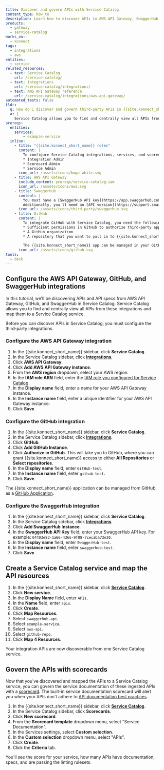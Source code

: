 ```yaml
---
title: Discover and govern APIs with Service Catalog
content_type: how_to
description: Learn how to discover APIs in AWS API Gateway, SwaggerHub, GitHub, and Gateway Manager with Service Catalog and govern them with scorecards.
products:
  - gateway
  - service-catalog
works_on:
  - konnect
tags:
  - integrations
  - aws
entities: 
  - service
related_resources:
  - text: Service Catalog
    url: /service-catalog/
  - text: Integrations
    url: /service-catalog/integrations/
  - text: AWS API Gateway reference
    url: /service-catalog/integrations/aws-api-gateway/
automated_tests: false
tldr:
  q: How do I discover and govern third-party APIs in {{site.konnect_short_name}}?
  a: |
    Service Catalog allows you to find and centrally view all APIs from these integrations and map them to a Service Catalog service. First, authorize the integrations in Service Catalog for AWS API Gateway, GitHub, and SwaggerHub. Then, create a Service Catalog service and map resources from the integrations to the service. Finally, add a service documentation scorecard to your service to govern API documentation standards.
prereqs:
  entities:
    services:
        - example-service
  inline:
    - title: "{{site.konnect_short_name}} roles"
      content: |
        To configure Service Catalog integrations, services, and scorecards, you need the following [roles in {{site.konnect_short_name}}](/konnect-platform/teams-and-roles/#service-catalog):
        * Integration Admin
        * Scorecard Admin
        * Service Admin
      icon_url: /assets/icons/kogo-white.svg
    - title: AWS API Gateway
      include_content: prereqs/service-catalog-iam
      icon_url: /assets/icons/aws.svg
    - title: SwaggerHub
      content: |
        You must have a [SwaggerHub API key](https://app.swaggerhub.com/settings/apiKey) to authenticate your SwaggerHub account with {{site.konnect_short_name}}. 
        Additionally, you'll need an [API version](https://support.smartbear.com/swaggerhub/docs/en/manage-apis/versioning.html?sbsearch=API%20Versions0) in SwaggerHub to pull into {{site.konnect_short_name}} as a resource.
      icon_url: /assets/icons/third-party/swaggerhub.svg
    - title: GitHub
      content: |
        To integrate GitHub with Service Catalog, you need the following:
        * Sufficient permissions in GitHub to authorize third-party applications and install the {{site.konnect_short_name}} GitHub App
        * A GitHub organization
        * A repository that you want to pull in to {{site.konnect_short_name}}. You can grant access to either all repositories or selected repositories during the authorization process. 
        
        The {{site.konnect_short_name}} app can be managed in your GitHub account under **Applications > GitHub Apps**.
      icon_url: /assets/icons/github.svg
tools:
  - deck
---
```


## Configure the AWS API Gateway, GitHub, and SwaggerHub integrations

In this tutorial, we'll be discovering APIs and API specs from AWS API Gateway, GitHub, and SwaggerHub in Service Catalog. Service Catalog allows you to find and centrally view all APIs from these integrations and map them to a Service Catalog service. 

Before you can discover APIs in Service Catalog, you must configure the third-party integrations.

### Configure the AWS API Gateway integration

1. In the {{site.konnect_short_name}} sidebar, click **Service Catalog**.
1. In the Service Catalog sidebar, click **[Integrations](https://cloud.konghq.com/us/service-catalog/integrations)**. 
1. Click **AWS API Gateway**.
1. Click **Add AWS API Gateway instance**.
1. From the **AWS region** dropdown, select your AWS region.
1. In the **IAM role ARN** field, enter the [IAM role you configured for Service Catalog](#aws-api-gateway).
1. In the **Display name** field, enter a name for your AWS API Gateway instance.
1. In the **Instance name** field, enter a unique identifier for your AWS API Gateway instance.
1. Click **Save**.

### Configure the GitHub integration

1. In the {{site.konnect_short_name}} sidebar, click **Service Catalog**.
1. In the Service Catalog sidebar, click **[Integrations](https://cloud.konghq.com/us/service-catalog/integrations)**.
2. Click **GitHub**.
1. Click **Add GitHub Instance**.
1. Click **Authorize in GitHub**. This will take you to GitHub, where you can grant {{site.konnect_short_name}} access to either **All Repositories** or **Select repositories**. 
1. In the **Display name** field, enter `GitHub-test`.
1. In the **Instance name** field, enter `github-test`.
1. Click **Save**.

The {{site.konnect_short_name}} application can be managed from GitHub as a [GitHub Application](https://docs.github.com/en/apps/using-github-apps/authorizing-github-apps).

### Configure the SwaggerHub integration

1. In the {{site.konnect_short_name}} sidebar, click **Service Catalog**.
1. In the Service Catalog sidebar, click **[Integrations](https://cloud.konghq.com/us/service-catalog/integrations)**.
2. Click **Add SwaggerHub Instance**.
1. In the **SwaggerHub API Key** field, enter your SwaggerHub API key. For example: `04403e83-1a66-4366-9f08-7cecaba73e20`.
1. In the **Display name** field, enter `SwaggerHub-test`.
1. In the **Instance name** field, enter `swaggerhub-test`.
1. Click **Save**. 

## Create a Service Catalog service and map the API resources

1. In the {{site.konnect_short_name}} sidebar, click [**Service Catalog**](https://cloud.konghq.com/service-catalog/).
1. Click **New service**.
1. In the **Display Name** field, enter `APIs`.
1. In the **Name** field, enter `apis`.
1. Click **Create**.
1. Click **Map Resources**.
1. Select `swaggerhub-api`.
1. Select `example-service`. 
1. Select `aws-api`. 
1. Select `github-repo`. 
1. Click **Map 4 Resources**.

Your integration APIs are now discoverable from one Service Catalog service.

## Govern the APIs with scorecards

Now that you've discovered and mapped the APIs to a Service Catalog service, you can govern the service documentation of these ingested APIs with a [scorecard](/service-catalog/scorecards/). The built-in service documentation scorecard will alert you when your APIs don't adhere to [API documentation best practices](/service-catalog/scorecards/#service-documentation-linting).

1. In the {{site.konnect_short_name}} sidebar, click [**Service Catalog**](https://cloud.konghq.com/service-catalog/).
1. In the Service Catalog sidebar, click **Scorecards**.
1. Click **New scorecard**.
1. From the **Scorecard template** dropdown menu, select "Service Documentation".
1. In the Services settings, select **Custom selection**.
1. In the **Custom selection** dropdown menu, select "APIs". 
1. Click **Create**. 
1. Click the **Criteria** tab.

You'll see the score for your service, how many APIs have documentation, specs, and are passing the linting rulesets.



